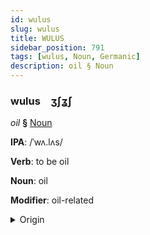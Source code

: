 ```yaml
---
id: wulus
slug: wulus
title: WULUS
sidebar_position: 791
tags: [wulus, Noun, Germanic]
description: oil § Noun
---
```


### wulus&emsp;<span kind="abugida">ʒʃʓ́ʃ</span>

*oil* **§** [Noun](../../tags/Noun)

**IPA**: /ˈwʌ.lʌs/

**Verb**: to be oil

**Noun**: oil

**Modifier**: oil-related

<details>
    <summary>Origin</summary>
    Luxembourgish Ueleg [ˈuə̯.ləɕ]<br/>
    <em>Germanic Language Family</em>
</details>
